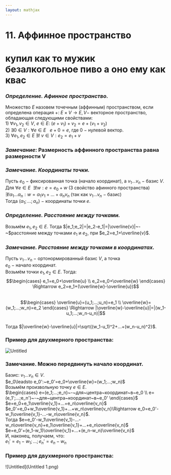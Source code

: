 ```yaml
---  
layout: mathjax  
---  
```

  
# 11. Аффинное пространство  
  
# купил как то мужик безалкогольное пиво а оно ему как квас  
  
### *Определение. Афинное пространство.*  
Множество $E$ назовем точечным (аффинным) пространством, если определена операция $+$:  $E \times V \to E, V -$ векторное пространство, обладающая следующими свойствами:  
$1)$ $\forall v_1, v_2 \in V, \ e \in E : \  (e + v_1) + v_2 = e + (v_1 + v_2)$  
$2)$ $\exists 0\in V:\forall e \in E ~~ ~e + 0 = e$, где $0~-~$нулевой вектор.  
$3)$ $\forall e_1, e_2 \in E \ \exists ! \ v \in V : e_2 = e_1 + v$  
  
### *Замечание*: Размерность аффинного пространства равна размерности V  
  
### *Замечание. Координаты точки.*  
Пусть $e_0~-~$фиксированная точка (начало координат), а $v_1...v_n~-~$базис $V$.  
Для $\forall e\in E ~~ \exists!w:e=e_0+w$ (3 свойство афинного пространства)  
$\exists!\alpha_1...\alpha_n:w=\alpha_1v_1+...+\alpha_nv_n$ (так как $v_1...v_n~-~$базис)  
Тогда $(\alpha_1;...;\alpha_n)~-~$координаты точки $e$.  
  
### *Определение. Расстояние между точками.*  
Возьмём $e_1,e_2\in E$. Тогда $|e_1;e_2|=|e_2-e_1|=|\overline{v}|~-~$расстояние между точками $e_1$ и $e_2$, при $e_2=e_1+\overline{v}$.  
  
### *Замечание. Расстояние между точками в координатах.*  
Пусть $v_1...v_n~-~$ортонормированный базис $V$, а точка  
$e_0~-~$начало координат.  
Возьмём точки $e_1,e_2\in E$. Тогда:  
$$\begin{cases}  
e_1=e_0+\overline{u}  
\\  
e_2=e_0+\overline{w}  
\end{cases} \Rightarrow  
e_2=e_1+(\overline{w}-\overline{u})$$  
$$\begin{cases}  
\overline{u}=(u_1;...;u_n)=e_1  
\\  
\overline{w}=(w_1;...;w_n)=e_2  
\end{cases} \Rightarrow  
|\overline{w}-\overline{u}|=|(w_1-u_1;...;w_n-u_n)|$$  
Тогда $|\overline{w}-\overline{u}|=\sqrt{(w_1-u_1)^2+...+(w_n-u_n)^2}$.  
  
### Пример для двухмерного пространства:  
  
![Untitled](Untitled.png)  
  
### Замечание. Можно передвинуть начало координат.  
Базис: $v_1...v_n\in V$.  
$e_0\leadsto e_0':~e_0'=e_0+\overline{w}=(w_1;...;w_n)$  
Возьмём произвольную точку $e\in E$.  
$\begin{cases}  
e=(e_1;...;e_n)~-~для~центра~координат~в~e_0  
\\  
e=(e_1';...;e_n')~-~для~центра~координат~в~e_0'  
\end{cases}$  
$e=e_0+e_1\overline{v_1}+...+e_n\overline{v_n}$  
$e_0'=e_0+w_1\overline{v_1}+...+w_n\overline{v_n}\Rightarrow e_0=e_0'-w_1\overline{v_1}-...-w_n\overline{v_n}$.  
Тогда $e=e_0'-w_1\overline{v_1}-...-w_n\overline{v_n}+e_1\overline{v_1}+...+e_n\overline{v_n}$  
$e=e_0'+(e_1-w_1)\overline{v_1}+...+(e_n-w_n)\overline{v_n}$  
И, наконец, получаем, что:  
$e_1'=e_1-w_1;...;e_n'=e_n-w_n$  
  
### Пример для двухмерного пространства:  
  
![Untitled](Untitled 1.png)  
